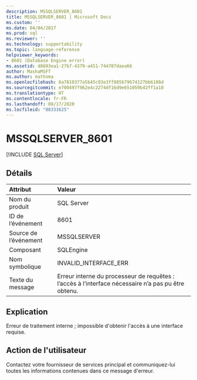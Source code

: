 ```yaml
---
description: MSSQLSERVER_8601
title: MSSQLSERVER_8601 | Microsoft Docs
ms.custom: ''
ms.date: 04/04/2017
ms.prod: sql
ms.reviewer: ''
ms.technology: supportability
ms.topic: language-reference
helpviewer_keywords:
- 8601 (Database Engine error)
ms.assetid: d8603ea1-27b7-4379-a451-744787daea66
author: MashaMSFT
ms.author: mathoma
ms.openlocfilehash: 6a7810377a5b45c93e3ff885b79674127bb6108d
ms.sourcegitcommit: e700497f962e4c2274df16d9e651059b42ff1a10
ms.translationtype: HT
ms.contentlocale: fr-FR
ms.lasthandoff: 08/17/2020
ms.locfileid: "88331625"
---
```

# <a name="mssqlserver_8601"></a>MSSQLSERVER_8601
 [!INCLUDE [SQL Server](../../includes/applies-to-version/sqlserver.md)]
  
## <a name="details"></a>Détails  
  
| Attribut | Valeur |  
| :-------- | :---- |  
|Nom du produit|SQL Server|  
|ID de l’événement|8601|  
|Source de l’événement|MSSQLSERVER|  
|Composant|SQLEngine|  
|Nom symbolique|INVALID_INTERFACE_ERR|  
|Texte du message|Erreur interne du processeur de requêtes : l’accès à l’interface nécessaire n’a pas pu être obtenu.|  
  
## <a name="explanation"></a>Explication  
Erreur de traitement interne ; impossible d'obtenir l'accès à une interface requise.  
  
## <a name="user-action"></a>Action de l'utilisateur  
Contactez votre fournisseur de services principal et communiquez-lui toutes les informations contenues dans ce message d'erreur.  
  
